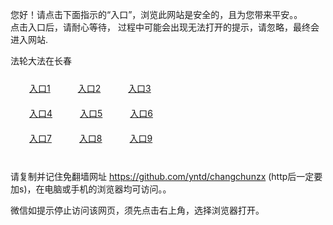 您好！请点击下面指示的“入口”，浏览此网站是安全的，且为您带来平安。。 <br/>
点击入口后，请耐心等待， 过程中可能会出现无法打开的提示，请忽略，最终会进入网站. </br>

法轮大法在长春<br/>
<div style="padding:10px"><a style="margin:20px" target="_blank" href="https://dunfw0t5skaq0.cloudfront.net/2Qpsp?zqpxwsk" id="ccLink1" rel="nofollow">入口1</a> <a target="_blank" style="margin:20px" href="https://dgtkj4dtpkhc3.cloudfront.net/2Qpsp?lalsacl" id="ccLink2" rel="nofollow">入口2</a> <a style="margin:20px" target="_blank" href="https://d20o3u6zgnx8gl.cloudfront.net/2Qpsp?jhmgst" id="ccLink3" rel="nofollow">入口3</a></div>

<div style="padding:10px" ><a style="margin:20px" target="_blank" href="https://dunfw0t5skaq0.cloudfront.net/2Qpsp?zqpxwsk" id="ccLink4" rel="nofollow">入口4</a> <a style="margin:20px" href="https://dgtkj4dtpkhc3.cloudfront.net/2Qpsp?lalsacl" target="_blank" id="ccLink5" rel="nofollow">入口5</a> <a style="margin:20px" href="https://d20o3u6zgnx8gl.cloudfront.net/2Qpsp?jhmgst" target="_blank" id="ccLink6" rel="nofollow">入口6</a></div>

<div style="padding:10px"><a style="margin:20px" target="_blank" href="https://dunfw0t5skaq0.cloudfront.net/2Qpsp?zqpxwsk" id="ccLink7" rel="nofollow">入口7</a> <a style="margin:20px" href="https://dgtkj4dtpkhc3.cloudfront.net/2Qpsp?lalsacl" target="_blank" id="ccLink8" rel="nofollow">入口8</a> <a style="margin:20px" target="_blank" href="https://d20o3u6zgnx8gl.cloudfront.net/2Qpsp?jhmgst" id="ccLink9" rel="nofollow">入口9</a></div>

<br/>



请复制并记住免翻墙网址 https://github.com/yntd/changchunzx (http后一定要加s)，在电脑或手机的浏览器均可访问。。<br/>

微信如提示停止访问该网页，须先点击右上角，选择浏览器打开。
